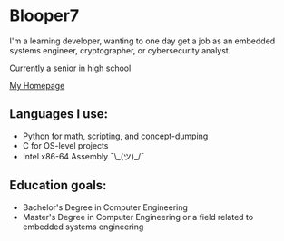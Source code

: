 # Blooper7

I'm a learning developer, wanting to one day get a job as an embedded systems engineer, cryptographer, or cybersecurity analyst.

Currently a senior in high school

[My Homepage](https://blooper7.github.io)

## Languages I use:
- Python for math, scripting, and concept-dumping
- C for OS-level projects
- Intel x86-64 Assembly ¯\\\_(ツ)\_/¯

## Education goals:
- Bachelor's Degree in Computer Engineering
- Master's Degree in Computer Engineering or a field related to embedded systems engineering
